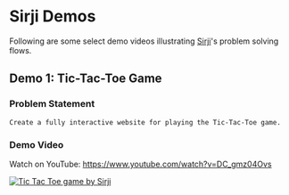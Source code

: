 # Sirji Demos

Following are some select demo videos illustrating [Sirji](https://github.com/sirji-ai/sirji)'s problem solving flows.

## Demo 1: Tic-Tac-Toe Game

### Problem Statement

```
Create a fully interactive website for playing the Tic-Tac-Toe game.
```

### Demo Video

Watch on YouTube: https://www.youtube.com/watch?v=DC_gmz04Ovs

[![Tic Tac Toe game by Sirji](https://github.com/sirji-ai/sirji/assets/7627517/fff071a6-f019-4797-ad44-55d7670e819f)](https://www.youtube.com/watch?v=DC_gmz04Ovs)

